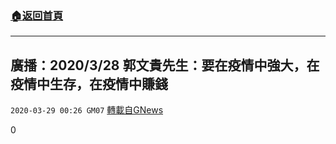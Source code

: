 ###  [:house:返回首頁](https://github.com/ourhimalayas/txt)
---

## 廣播：2020/3/28 郭文貴先生：要在疫情中強大，在疫情中生存，在疫情中賺錢
`2020-03-29 00:26 GM07` [轉載自GNews](https://gnews.org/zh-hant/155756/)

0
